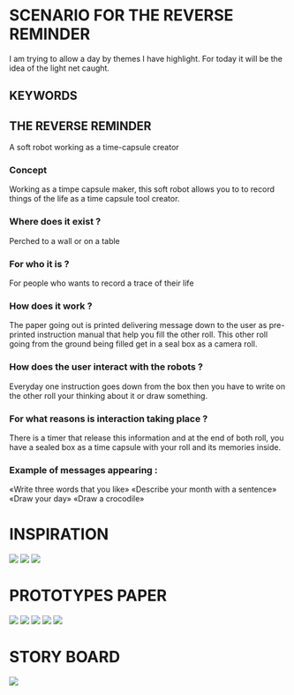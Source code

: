 # SCENARIO FOR THE REVERSE REMINDER
I am trying to allow a day by themes I have highlight. For today it will be the idea of the light net caught.

## KEYWORDS

## THE REVERSE REMINDER
A soft robot working as a time-capsule creator

### Concept
Working as a timpe capsule maker, this soft robot allows you to  to record things of the life as a time capsule tool creator.

### Where does it exist ?
Perched to a wall or on a table

### For who it is ?
For people who wants to record a trace of their life

### How does it work ?
The paper going out is printed delivering message down to the user as pre-printed instruction manual that help you fill the other roll. This other roll going from the ground being filled get in a seal box as a camera roll.

### How does the user interact with the robots ?
Everyday one instruction goes down from the box then you have to write on the other roll your thinking about it or draw something.

### For what reasons is interaction taking place ?
There is a timer that release this information and at the end of both roll, you have a sealed box as a time capsule with your roll and its memories inside.

### Example of messages appearing :
«Write three words that you like»
«Describe your month with a sentence»
«Draw your day»
«Draw a crocodile»

# INSPIRATION
![](images/reversereminder_inspi.jpg)
![](images/reversereminder_inspi1.jpg)
![](images/reversereminder_inspi2.jpg)

# PROTOTYPES PAPER
![](images/reversereminder_prototype.jpeg)
![](images/reversereminder_prototype1.jpeg)
![](images/reversereminder_prototype2.jpeg)
![](images/reversereminder_prototype3.jpeg)
![](images/reversereminder_prototype4.jpeg)

# STORY BOARD 
![](images/reversereminder_storyboard.jpg)